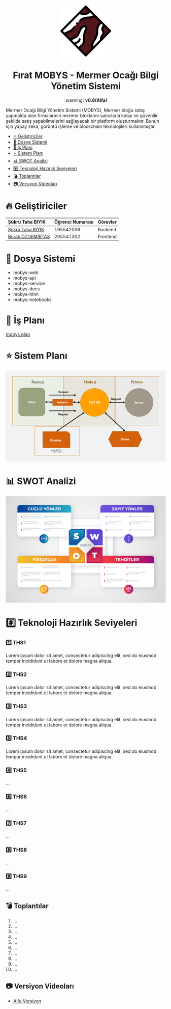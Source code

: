  
 
 <br />
<div align="center">
  <a href="[https://github.com/othneildrew/Best-README-Template](https://github.com/ultimate-dev/mobys)">
   <img src="https://github.com/ultimate-dev/mobys/blob/main/mobys-docs/logo.png" width="160" height="160"  />
  </a>

  <h1 align="center">Fırat MOBYS - Mermer Ocağı Bilgi Yönetim Sistemi</h1>

  <p align="center">
    :warning: <b>v0.8(Alfa)</b>
  </p>
</div>



 

Mermer Ocağı Bilgi Yönetim Sistemi (MOBYS), Mermer bloğu satışı yapmakta olan firmalarının mermer bloklarını satıcılarla kolay ve güvenilir şekilde satış yapabilmelerini sağlayacak bir platform oluşturmaktır. Bunun için yapay zeka, görüntü işleme ve blockchain teknolojileri kullanılmıştır.



* [:fire: Geliştiriciler](#fire-geliştiriciler)
* [:file_folder: Dosya Sistemi](#file_folder-dosya-sistemi)
* [:calendar: İş Planı](#calendar-i̇ş-planı)
* [:star: Sistem Planı](#star-sistem-planı)
* [:bar_chart: SWOT Analizi](#bar_chart-swot-analizi)
* [:hash: Teknoloji Hazırlık Seviyeleri](#hash-teknoloji-hazırlık-seviyeleri)
* [:bomb: Toplantılar](#bomb-toplantılar)
* [:camera: Versiyon Videoları](#camera-versiyon-videoları)


# :fire: Geliştiriciler
| Şükrü Taha BIYIK | Öğrenci Numarası | Görevler |
| :--- | :--- | :--- |
| [Şükrü Taha BIYIK](https://github.com/ultimate-dev) | 195542006 | Backend |
| [Burak ÖZDEMİRTAŞ](https://github.com/burakozdemirtas) | 205541302 | Frontend |

# :file_folder: Dosya Sistemi
* mobys-web
* mobys-api
* mobys-service
* mobys-docs
* mobys-html
* mobys-notebooks

# :calendar: İş Planı
[mobys plan](https://github.com/users/ultimate-dev/projects/4)

# :star: Sistem Planı
![Sistem Planı](https://github.com/ultimate-dev/mobys/blob/main/mobys-docs/sistem-yapisi.png)

# :bar_chart: SWOT Analizi
![SWOT Analizi](https://github.com/ultimate-dev/mobys/blob/main/mobys-docs/swot-analizi.jpg)

# :hash: Teknoloji Hazırlık Seviyeleri

###  :one: THS1
Lorem ipsum dolor sit amet, consectetur adipiscing elit, sed do eiusmod tempor incididunt ut labore et dolore magna aliqua.

###  :two: THS2
Lorem ipsum dolor sit amet, consectetur adipiscing elit, sed do eiusmod tempor incididunt ut labore et dolore magna aliqua.

###  :three: THS3
Lorem ipsum dolor sit amet, consectetur adipiscing elit, sed do eiusmod tempor incididunt ut labore et dolore magna aliqua.

###  :five: THS4
Lorem ipsum dolor sit amet, consectetur adipiscing elit, sed do eiusmod tempor incididunt ut labore et dolore magna aliqua.

###  :four: THS5
...

###  :six: THS6
...

###  :seven: THS7
...

###  :eight: THS8
...

### :nine:  THS9
...

## :bomb: Toplantılar

1. ...
2. ...
3. ...
4. ...
5. ...
6. ...
7. ...
8. ...
9. ...
10. ...

## :camera: Versiyon Videoları
* [Alfa Versiyon](https://youtu.be/HNrZELbpmrc)





